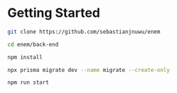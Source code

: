 
# Getting Started

```bash
git clone https://github.com/sebastianjnuwu/enem
```

```bash
cd enem/back-end
```

```bash
npm install
```

```bash
npx prisma migrate dev --name migrate --create-only
```

```bash
npm run start
```
